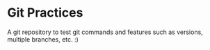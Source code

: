 # Git Practices
A git repository to test git commands and features such as versions, multiple branches, etc. :)
